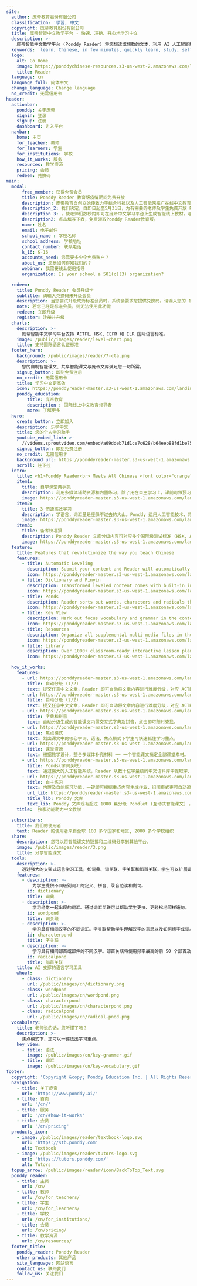```yaml
---
site:
  author: 庞帝教育股份有限公司
  classification: '學習, 中文'
  copyright: 庞帝教育股份有限公司
  title: 庞帝智能中文教学平台 - 快速、准确、开心地学习中文
  description: >-
    庞帝智能中文教学平台 (Ponddy Reader) 将您想读或想教的文本，利用 AI 人工智能瞬间处理成为线上学习课文。还有 1000+ 篇智能课文 (pondlets) 及多种智能辅助工具，Ponddy Reader 是您自学的最佳助手。
  keywords: 'learn, Chinese, in few minutes, quickly learn, study, self-study, online, 学中文, ai, 中文, reader, ponddy, mandarin, 线上, 自学, 华语, , 汉语, 庞帝, 教育'
  logo:
    alt: Go Home
    image: https://ponddychinese-resources.s3-us-west-2.amazonaws.com/logos/tutors/TutorsLanding_140x32.svg
    title: Reader
  language: cn
  language_full: 简体中文
  change_language: Change language
  no_credit: 无需信用卡
header:
  actionbar:
    ponddy: 关于庞帝
    signin: 登录
    signup: 注册
    dashboard: 进入平台
  navbar:
    home: 主页
    for_teacher: 教师
    for_learners: 学生
    for_institutions: 学校
    how_it_works: 服务
    resources: 教学资源
    pricing: 会员
    redeem: 兑换码
main:
  modal:
      free_member: 获得免费会员
      title: Ponddy Reader 教育版疫情期间免费开放
      description: 庞帝教育自创立始便致力于结合科技以及人工智能来推广在线中文教育，为了最大限度降低疫情对教育的影响，让因学校关闭而被迫停止线下学习的学子在家也能继续学习中文，
      description_2: 我们决定，自即日起至5月31日，为有需要的老师及学生免费开放 Ponddy Reader 教育版
      description_3: ，使老师们数秒内即可在庞帝中文学习平台上生成智能线上教材，与学生共享，实现实体到线上课堂的无缝转换。
      description2: 点击填写下表，免费领取Ponddy Reader教育版。
      name: 姓名
      email: 电子邮件
      school_name : 学校名称
      school_address: 学校地址
      contact_number: 联系电话
      k_16: K-16
      accounts_need: 您需要多少个免费账户？
      about_us: 您是如何得知我们的？
      webinar: 我需要线上使用指导
      organization: Is your school a 501(c)(3) organization?

  redeem:
    title: Ponddy Reader 会员升级卡
    subtitle: 请输入兑换码来升级会员
    description: 当您尝试升级成为标准会员时，系统会要求您提供兑换码。请输入您的 16 位兑换码。
    note: 若您已经是标准会员，则无法使用此功能
    redeem: 立即升级
    register: 注册并升级
  charts:
    description: >-
      庞帝智能中文学习平台支持 ACTFL、HSK、CEFR 和 ILR 国际语言标准。
    image: /public/images/reader/level-chart.png
    title: 支持国际语言认证标准
  footer_hero:
    background: /public/images/reader/7-cta.png
    description: >-
      您的自制智能课文、共享智能课文与庞帝文库满足您一切所需。
    signup_button: 即刻免费注册
    no_credit: 无需信用卡
    title: 学习中文更高效
    icon: https://ponddyreader-master.s3-us-west-1.amazonaws.com/landing/statics/media/for_teacher/icon/icon_girl.svg
    ponddy_education:
        title: 庞帝教育
        description : 国际线上中文教育领导者
        more: 了解更多
  hero:
    create_button: 立即加入
    description: 乐学中文
    title: 您的个人学习助手
    youtube_embed_link: >-
      //videos.sproutvideo.com/embed/a09ddeb71d1ce7c628/b64eeb88fd1be758?playerTheme=dark&playerColor=
    signup_button: 即刻免费注册
    no_credit: 无需信用卡
    background_url: https://ponddyreader-master.s3-us-west-1.amazonaws.com/landing/statics/media/for_teacher/index_bkg.png
    scroll: 往下拉
  intro:
    title: <h1>Ponddy Reader<br> Meets All Chinese <font color="orange">Teaching</font> and <font color="orange">Learning</font> Needs</h1>
    item1:
      title: 自学课堂两手抓
      description: 利用多媒体辅助资源和内置练习，除了用在自主学习上，课前可做预习、课堂上与老师互动，课后巩固提交作业，全部都可以在Ponddy Reader 上完成，大大提高效率，事半功倍。
      image: https://ponddyreader-master.s3-us-west-1.amazonaws.com/landing/statics/media/for_learners/pic_01.png
    item2:
      title: 3 倍速高效学习
      description: 学语言，词汇量是座躲不过去的大山。Ponddy 运用人工智能技术，将词汇、字、部首根据语义、关联度及难度整合成知识网络，根据学习者的级别快速补上学习缺口，经检验最多可提升 3 倍学习效率。
      image: https://ponddyreader-master.s3-us-west-1.amazonaws.com/landing/statics/media/for_learners/pic_02.png
    item3:
      title: 备考快准狠
      description: Ponddy Reader 文库分级内容可对应多个国际级测试标准 (HSK, ACTFL, CEFR 等) 浏览、朗读对应程度的分级内容，搭配线上字典，即可查缺补漏。丰富的情景式内容，快速提升语文的运用和掌握，更有游戏化练习让备考不再枯燥。
      image: https://ponddyreader-master.s3-us-west-1.amazonaws.com/landing/statics/media/for_learners/pic_03.png
  feature:
    title: Features that revolutionize the way you teach Chinese
    features:
      - title: Automatic Leveling
        description: Submit your content and Reader will automatically level the content to national and international standards such as ACTFL, HSK, CEFR and ILR.
        icon: https://ponddyreader-master.s3-us-west-1.amazonaws.com/landing/statics/media/for_teacher/icon/icon_01.svg
      - title: Dictionary and Pinyin
        description: Transformed leveled content comes with built-in interactive dictionary and pinyin addition, quick and handy whenever you need that little extra help.
        icon: https://ponddyreader-master.s3-us-west-1.amazonaws.com/landing/statics/media/for_teacher/icon/icon_02.svg
      - title: Ponds
        description: Reader sorts out words, characters and radicals that are relevant to those in your submitted content and display it in networks -- or we call it “Ponds”. Use these AI tools, students expand their vocabulary knowledge to produce sentences and improve reading comprehension.
        icon: https://ponddyreader-master.s3-us-west-1.amazonaws.com/landing/statics/media/for_teacher/icon/icon_03.svg
      - title: Key View
        description: Mark out focus vocabulary and grammar in the content for students so that they know what to look out for when studying on their own.
        icon: https://ponddyreader-master.s3-us-west-1.amazonaws.com/landing/statics/media/for_teacher/icon/icon_04.svg
      - title: Resources
        description: Organize all supplemental multi-media files in the "Resources" function -- and get ONE Pondlet with all course materials you need.
        icon: https://ponddyreader-master.s3-us-west-1.amazonaws.com/landing/statics/media/for_teacher/icon/icon_05.svg
      - title: Library
        description: Over 1000+ classroom-ready interactive lesson plans (Pondlets) with authentic leveled contents that come with audio and built-in exercise.
        icon: https://ponddyreader-master.s3-us-west-1.amazonaws.com/landing/statics/media/for_teacher/icon/icon_06.svg

  how_it_works:
    features:
      - url: https://ponddyreader-master.s3-us-west-1.amazonaws.com/landing/statics/media/features/00_AutomaticLeveling.png
        title: 自动分级 (1/2)
        text: 提交任意中文文章，Reader 即可自动将文章内容进行难度分级，对应 ACTFL, HSK, CEFR 以及 ILR 等多个国际权威汉语标准。
      - url: https://ponddyreader-master.s3-us-west-1.amazonaws.com/landing/statics/media/features/01_AutomaticLeveling.gif
        title: 自动分级 (2/2)
        text: 提交任意中文文章，Reader 即可自动将文章内容进行难度分级，对应 ACTFL, HSK, CEFR 以及 ILR 等多个国际权威汉语标准。
      - url: https://ponddyreader-master.s3-us-west-1.amazonaws.com/landing/statics/media/features/02_DictionaryandPinyin.gif
        title: 字典和拼音
        text: 自动分级生成的智能课文内置交互式字典及拼音，点击即可随时查找。
      - url: https://ponddyreader-master.s3-us-west-1.amazonaws.com/landing/statics/media/features/03_keyview.gif
        title: 焦点模式
        text: 划出课文中的核心字词、语法，焦点模式下学生可快速抓住学习重点。
      - url: https://ponddyreader-master.s3-us-west-1.amazonaws.com/landing/statics/media/features/04_Resources.gif
        title: 课堂资源
        text: 根据教学设计，整合多媒体补充材料 ── 一个智能课文搞定全部课堂素材。
      - url: https://ponddyreader-master.s3-us-west-1.amazonaws.com/landing/statics/media/features/05_PondsAILanguageTools.gif
        title: Ponds(字词关联)
        text: 通过强大的人工智能系统，Reader 从数十亿字量级的中文语料库中提取字、词、部首关联网络 - “Ponds”。借助 Ponds，学生即可轻松积累单词、遣词造句、提高阅读理解力。
      - url: https://ponddyreader-master.s3-us-west-1.amazonaws.com/landing/statics/media/features/07_Exercise.gif
        title: 自主练习
        text: 内置及自创练习功能，一键即可根据重点内容生成作业，组团模式更可自动追踪用户练习结果，方便又高效。
        url_lib: https://ponddyreader-master.s3-us-west-1.amazonaws.com/landing/statics/media/features/06_Library.gif
        title_lib: Ponddy 文库
        text_lib: Ponddy 文库现有超过 1000 篇分级 Pondlet (互动式智能课文) ，内置专业语音、针对性练习，教学、自学皆可直接使用。
    title:  独家功能助力中文教学

  subscribers:
    title: 我们的使用者
    text: Reader 的使用者来自全球 100 多个国家和地区, 2000 多个学校组织
  share:
    description: 您可以将智能课文的链接和二维码分享到其他平台。
    image: /public/images/reader/3.png
    title: 分享智能课文
  tools:
    description: >-
      透过强大的支架式语言学习工具，如词典、词关联、字关联和部首关联，学生可以扩展词汇知识，增强造句能力，进而提高阅读水平。
    features:
      - description: >-
          为学生提供不同级别词汇的定义、拼音、录音范读和例句。
        id: dictionary
        title: 词典
      - description: >-
          学习经常一起出现的词汇。通过词汇关联可以帮助学生更快、更轻松地照样造句。
        id: wordpond
        title: 词关联
      - description: >-
          学习具有相同汉字的不同词汇。字关联帮助学生理解汉字的意思以及如何组字成词。
        id: characterpond
        title: 字关联
      - description: >-
          学习具有相同部首或部件的不同汉字。部首关联将使用频率最高的前 50 个部首及部件制作成形象生动的动画，以帮助学生更好地学习汉字。
        id: radicalpond
        title: 部首关联
    title: AI 支撑的语言学习工具
    wheel:
      - class: dictionary
        url: /public/images/cn/dictionary.png
      - class: wordpond
        url: /public/images/cn/wordpond.png
      - class: characterpond
        url: /public/images/cn/characterpond.png
      - class: radicalpond
        url: /public/images/cn/radical-pnod.png
  vocabulary:
    title: 老师说的话，您听懂了吗？
    description: >-
      焦点模式下，您可以一键选出学习重点。
    key_view:
      - title: 语法
        image: /public/images/cn/key-grammer.gif
      - title: 词汇
        image: /public/images/cn/key-vocabulary.gif
footer:
  copyright: 'Copyright &copy; Ponddy Education Inc. | All Rights Reserved'
  navigation:
    - title: 关于庞帝
      url: 'https://www.ponddy.ai/'
    - title: 首页
      url: '/cn/'
    - title: 服务
      url: '/cn/#how-it-works'
    - title: 会员
      url: '/cn/pricing'
  products_icon:
    - image: /public/images/reader/textbook-logo.svg
      url: 'https://stb.ponddy.com'
      alt: Textbook
    - image: /public/images/reader/tutors-logo.svg
      url: 'https://tutors.ponddy.com/'
      alt: Tutors
  topup_arrow: /public/images/reader/icon/BackToTop_Text.svg
  ponddy_reader:
    - title: 主页
      url: /cn/
    - title: 教师
      url: /cn/for_teachers/
    - title: 学生
      url: /cn/for_learners/
    - title: 学校
      url: /cn/for_institutions/
    - title: 会员
      url: /cn/pricing/
    - title: 教学资源
      url: /cn/resources/
  footer_title:
    ponddy_reader: Ponddy Reader
    other_products: 其他产品
    site_language: 网站语言
    contact_us: 联络我们
    follow_us: 关注我们
---
```

